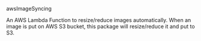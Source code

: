 awsImageSyncing

An AWS Lambda Function to resize/reduce images automatically. When an image is put on AWS S3 bucket, this package will resize/reduce it and put to S3.
